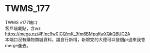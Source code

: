 # TWMS_177  
TWMS v177端口  
客戶端載點，含wz  
https://mega.nz/#F!nc9w0ICQ!mK_9fm6BMpqKwXQkQBUG2A  
本端口沒有購物商城資料，請自行新增，新增完的大德可以發個pr過來我會merge進去。  
